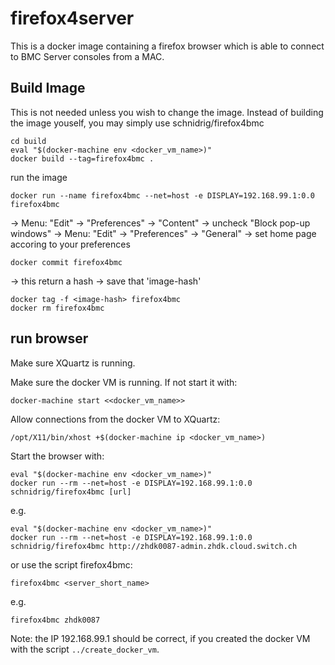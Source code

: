 # firefox4server

This is a docker image containing a firefox browser which is able to connect to BMC Server consoles from a MAC.

## Build Image
This is not needed unless you wish to change the image. Instead of building the image youself, you may simply use schnidrig/firefox4bmc

    cd build
    eval "$(docker-machine env <docker_vm_name>)"
    docker build --tag=firefox4bmc .
    
run the image

    docker run --name firefox4bmc --net=host -e DISPLAY=192.168.99.1:0.0 firefox4bmc
    
-> Menu: "Edit" -> "Preferences" -> "Content" -> uncheck "Block pop-up windows"
-> Menu: "Edit" -> "Preferences" -> "General" -> set home page accoring to your preferences

    docker commit firefox4bmc

-> this return a hash -> save that 'image-hash'

    docker tag -f <image-hash> firefox4bmc
    docker rm firefox4bmc
    

## run browser

Make sure XQuartz is running.

Make sure the docker VM is running. If not start it with:

    docker-machine start <<docker_vm_name>>

Allow connections from the docker VM to XQuartz:

    /opt/X11/bin/xhost +$(docker-machine ip <docker_vm_name>)

Start the browser with: 

    eval "$(docker-machine env <docker_vm_name>)"
    docker run --rm --net=host -e DISPLAY=192.168.99.1:0.0 schnidrig/firefox4bmc [url]
    
e.g. 

    eval "$(docker-machine env <docker_vm_name>)"
    docker run --rm --net=host -e DISPLAY=192.168.99.1:0.0 schnidrig/firefox4bmc http://zhdk0087-admin.zhdk.cloud.switch.ch
    
or use the script firefox4bmc:

    firefox4bmc <server_short_name>
    
e.g.

    firefox4bmc zhdk0087
    
Note: the IP 192.168.99.1 should be correct, if you created the docker VM with the script `../create_docker_vm`.


